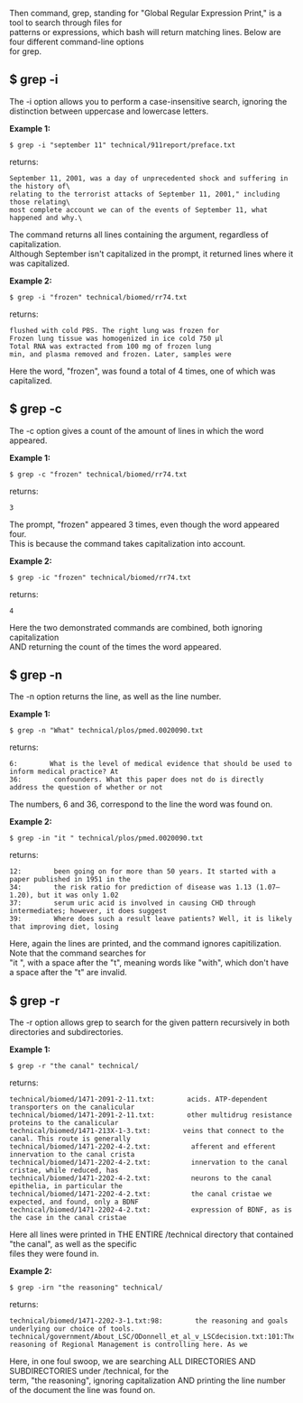 Then command, grep, standing for "Global Regular Expression Print," is a tool to search through files for\
patterns or expressions, which bash will return matching lines. Below are four different command-line options\
for grep.


## $ grep -i

The -i option allows you to perform a case-insensitive search, ignoring the distinction between uppercase and lowercase letters.


**Example 1:**
````
$ grep -i "september 11" technical/911report/preface.txt 
````
returns:
````
September 11, 2001, was a day of unprecedented shock and suffering in the history of\
relating to the terrorist attacks of September 11, 2001," including those relating\
most complete account we can of the events of September 11, what happened and why.\
````
The command returns all lines containing the argument, regardless of capitalization.\
Although September isn't capitalized in the prompt, it returned lines where it was capitalized.

**Example 2:** 
````
$ grep -i "frozen" technical/biomed/rr74.txt 
````
returns:
````
flushed with cold PBS. The right lung was frozen for
Frozen lung tissue was homogenized in ice cold 750 μl
Total RNA was extracted from 100 mg of frozen lung
min, and plasma removed and frozen. Later, samples were
````
Here the word, "frozen", was found a total of 4 times, one of which was capitalized.

## $ grep -c

The -c option gives a count of the amount of lines in which the word appeared.

**Example 1:**
````
$ grep -c "frozen" technical/biomed/rr74.txt 
````
returns:
````
3
````
The prompt, "frozen" appeared 3 times, even though the word appeared four.\
This is because the command takes capitalization into account.

**Example 2:**
````
$ grep -ic "frozen" technical/biomed/rr74.txt 
````
returns:
````
4
````
Here the two demonstrated commands are combined, both ignoring capitalization\
AND returning the count of the times the word appeared.

## $ grep -n 
The -n option returns the line, as well as the line number.

**Example 1:**
````
$ grep -n "What" technical/plos/pmed.0020090.txt
````
returns:
````
6:        What is the level of medical evidence that should be used to inform medical practice? At
36:        confounders. What this paper does not do is directly address the question of whether or not
````
The numbers, 6 and 36, correspond to the line the word was found on.

**Example 2:**
````
$ grep -in "it " technical/plos/pmed.0020090.txt
````
returns:
````
12:        been going on for more than 50 years. It started with a paper published in 1951 in the
34:        the risk ratio for prediction of disease was 1.13 (1.07–1.20), but it was only 1.02
37:        serum uric acid is involved in causing CHD through intermediates; however, it does suggest
39:        Where does such a result leave patients? Well, it is likely that improving diet, losing
````
Here, again the lines are printed, and the command ignores capitilization. Note that the command searches for\
"it ", with a space after the "t", meaning words like "with", which don't have a space after the "t" are invalid.
## $ grep -r
The -r option allows grep to search for the given pattern recursively in both directories and subdirectories.

**Example 1:**
````
$ grep -r "the canal" technical/
````
returns:
````
technical/biomed/1471-2091-2-11.txt:        acids. ATP-dependent transporters on the canalicular
technical/biomed/1471-2091-2-11.txt:        other multidrug resistance proteins to the canalicular
technical/biomed/1471-213X-1-3.txt:        veins that connect to the canal. This route is generally
technical/biomed/1471-2202-4-2.txt:          afferent and efferent innervation to the canal crista
technical/biomed/1471-2202-4-2.txt:          innervation to the canal cristae, while reduced, has
technical/biomed/1471-2202-4-2.txt:          neurons to the canal epithelia, in particular the
technical/biomed/1471-2202-4-2.txt:          the canal cristae we expected, and found, only a BDNF
technical/biomed/1471-2202-4-2.txt:          expression of BDNF, as is the case in the canal cristae
````
Here all lines were printed in THE ENTIRE /technical directory that contained "the canal", as well as the specific\
files they were found in.

**Example 2:**
````
$ grep -irn "the reasoning" technical/
````
returns:
````
technical/biomed/1471-2202-3-1.txt:98:        the reasoning and goals underlying our choice of tools.
technical/government/About_LSC/ODonnell_et_al_v_LSCdecision.txt:101:The reasoning of Regional Management is controlling here. As we
````
Here, in one foul swoop, we are searching ALL DIRECTORIES AND SUBDIRECTORIES under /technical, for the\
term, "the reasoning", ignoring capitalization AND printing the line number of the document the line was found on.
